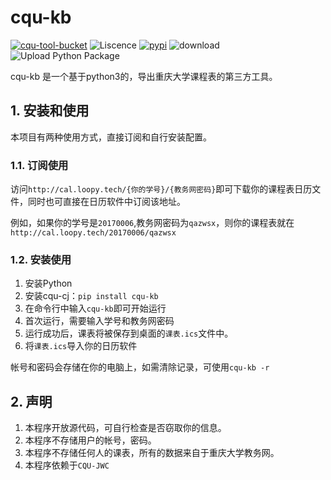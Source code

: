 # cqu-kb

[![cqu-tool-bucket](https://img.shields.io/badge/CQU-%E9%87%8D%E5%BA%86%E5%A4%A7%E5%AD%A6%E5%85%A8%E5%AE%B6%E6%A1%B6%E8%AE%A1%E5%88%92-blue)](https://github.com/topics/cqu-tool-bucket)
![Liscence](https://img.shields.io/github/license/CQU-AI/cqu-kb)
[![pypi](https://img.shields.io/pypi/v/cqu-kb)](https://pypi.org/project/cqu-kb/)
![download](https://pepy.tech/badge/cqu-kb)
![Upload Python Package](https://github.com/CQU-AI/cqu-kb/workflows/Upload%20Python%20Package/badge.svg)

cqu-kb 是一个基于python3的，导出重庆大学课程表的第三方工具。


## 1. 安装和使用

本项目有两种使用方式，直接订阅和自行安装配置。

### 1.1. 订阅使用

访问`http://cal.loopy.tech/{你的学号}/{教务网密码}`即可下载你的课程表日历文件，同时也可直接在日历软件中订阅该地址。

例如，如果你的学号是`20170006`,教务网密码为`qazwsx`，则你的课程表就在`http://cal.loopy.tech/20170006/qazwsx`


### 1.2. 安装使用

1. 安装Python
2. 安装cqu-cj：`pip install cqu-kb`
3. 在命令行中输入`cqu-kb`即可开始运行
4. 首次运行，需要输入学号和教务网密码
5. 运行成功后，课表将被保存到桌面的`课表.ics`文件中。
6. 将`课表.ics`导入你的日历软件

帐号和密码会存储在你的电脑上，如需清除记录，可使用`cqu-kb -r`

## 2. 声明

1. 本程序开放源代码，可自行检查是否窃取你的信息。
2. 本程序不存储用户的帐号，密码。
3. 本程序不存储任何人的课表，所有的数据来自于重庆大学教务网。
4. 本程序依赖于`CQU-JWC`